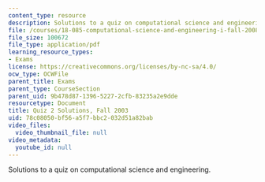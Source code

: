 ```yaml
---
content_type: resource
description: Solutions to a quiz on computational science and engineering.
file: /courses/18-085-computational-science-and-engineering-i-fall-2008/78c08050bf56a5f7bbc2032d51a82bab_q218085f03sol.pdf
file_size: 100672
file_type: application/pdf
learning_resource_types:
- Exams
license: https://creativecommons.org/licenses/by-nc-sa/4.0/
ocw_type: OCWFile
parent_title: Exams
parent_type: CourseSection
parent_uid: 9b478d87-1396-5227-2cfb-83235a2e9dde
resourcetype: Document
title: Quiz 2 Solutions, Fall 2003
uid: 78c08050-bf56-a5f7-bbc2-032d51a82bab
video_files:
  video_thumbnail_file: null
video_metadata:
  youtube_id: null
---
```

Solutions to a quiz on computational science and engineering.